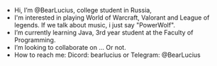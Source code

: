 - Hi, I’m @BearLucius, college student in Russia,
- I'm interested in playing World of Warcraft, Valorant and League of legends. If we talk about music, i just say "PowerWolf".
- I’m currently learning Java, 3rd year student at the Faculty of Programming.
- I’m looking to collaborate on ... Or not.
- How to reach me: Dicord: bearlucius or Telegram: @BearLucius


<!---
BearLucius/BearLucius is a ✨ special ✨ repository because its `README.md` (this file) appears on your GitHub profile.
You can click the Preview link to take a look at your changes.
--->
